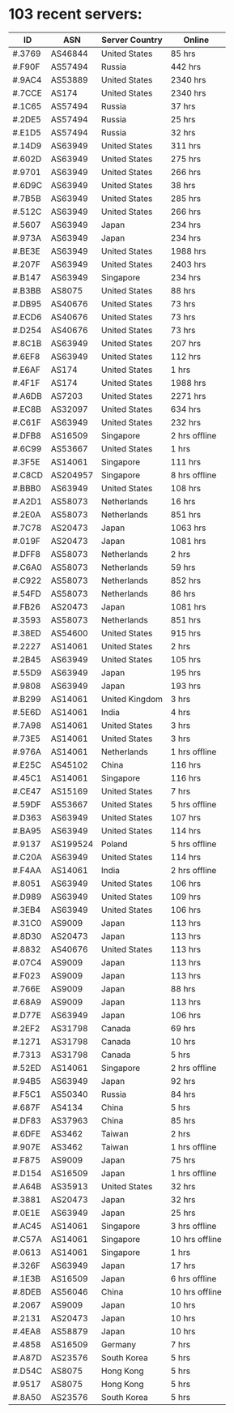 # 103 recent servers:

| ID | ASN | Server Country | Online |
| ------ | ------ | ------ | ------ |
| #.3769 | AS46844 | United States | 85 hrs |
| #.F90F | AS57494 | Russia | 442 hrs |
| #.9AC4 | AS53889 | United States | 2340 hrs |
| #.7CCE | AS174 | United States | 2340 hrs |
| #.1C65 | AS57494 | Russia | 37 hrs |
| #.2DE5 | AS57494 | Russia | 25 hrs |
| #.E1D5 | AS57494 | Russia | 32 hrs |
| #.14D9 | AS63949 | United States | 311 hrs |
| #.602D | AS63949 | United States | 275 hrs |
| #.9701 | AS63949 | United States | 266 hrs |
| #.6D9C | AS63949 | United States | 38 hrs |
| #.7B5B | AS63949 | United States | 285 hrs |
| #.512C | AS63949 | United States | 266 hrs |
| #.5607 | AS63949 | Japan | 234 hrs |
| #.973A | AS63949 | Japan | 234 hrs |
| #.BE3E | AS63949 | United States | 1988 hrs |
| #.207F | AS63949 | United States | 2403 hrs |
| #.B147 | AS63949 | Singapore | 234 hrs |
| #.B3BB | AS8075 | United States | 88 hrs |
| #.DB95 | AS40676 | United States | 73 hrs |
| #.ECD6 | AS40676 | United States | 73 hrs |
| #.D254 | AS40676 | United States | 73 hrs |
| #.8C1B | AS63949 | United States | 207 hrs |
| #.6EF8 | AS63949 | United States | 112 hrs |
| #.E6AF | AS174 | United States | 1 hrs |
| #.4F1F | AS174 | United States | 1988 hrs |
| #.A6DB | AS7203 | United States | 2271 hrs |
| #.EC8B | AS32097 | United States | 634 hrs |
| #.C61F | AS63949 | United States | 232 hrs |
| #.DFB8 | AS16509 | Singapore | 2 hrs offline |
| #.6C99 | AS53667 | United States | 1 hrs |
| #.3F5E | AS14061 | Singapore | 111 hrs |
| #.C8CD | AS204957 | Singapore | 8 hrs offline |
| #.BBB0 | AS63949 | United States | 108 hrs |
| #.A2D1 | AS58073 | Netherlands | 16 hrs |
| #.2E0A | AS58073 | Netherlands | 851 hrs |
| #.7C78 | AS20473 | Japan | 1063 hrs |
| #.019F | AS20473 | Japan | 1081 hrs |
| #.DFF8 | AS58073 | Netherlands | 2 hrs |
| #.C6A0 | AS58073 | Netherlands | 59 hrs |
| #.C922 | AS58073 | Netherlands | 852 hrs |
| #.54FD | AS58073 | Netherlands | 86 hrs |
| #.FB26 | AS20473 | Japan | 1081 hrs |
| #.3593 | AS58073 | Netherlands | 851 hrs |
| #.38ED | AS54600 | United States | 915 hrs |
| #.2227 | AS14061 | United States | 2 hrs |
| #.2B45 | AS63949 | United States | 105 hrs |
| #.55D9 | AS63949 | Japan | 195 hrs |
| #.9808 | AS63949 | Japan | 193 hrs |
| #.B299 | AS14061 | United Kingdom | 3 hrs |
| #.5E6D | AS14061 | India | 4 hrs |
| #.7A98 | AS14061 | United States | 3 hrs |
| #.73E5 | AS14061 | United States | 3 hrs |
| #.976A | AS14061 | Netherlands | 1 hrs offline |
| #.E25C | AS45102 | China | 116 hrs |
| #.45C1 | AS14061 | Singapore | 116 hrs |
| #.CE47 | AS15169 | United States | 7 hrs |
| #.59DF | AS53667 | United States | 5 hrs offline |
| #.D363 | AS63949 | United States | 107 hrs |
| #.BA95 | AS63949 | United States | 114 hrs |
| #.9137 | AS199524 | Poland | 5 hrs offline |
| #.C20A | AS63949 | United States | 114 hrs |
| #.F4AA | AS14061 | India | 2 hrs offline |
| #.8051 | AS63949 | United States | 106 hrs |
| #.D989 | AS63949 | United States | 109 hrs |
| #.3EB4 | AS63949 | United States | 106 hrs |
| #.31C0 | AS9009 | Japan | 113 hrs |
| #.8D30 | AS20473 | Japan | 113 hrs |
| #.8832 | AS40676 | United States | 113 hrs |
| #.07C4 | AS9009 | Japan | 113 hrs |
| #.F023 | AS9009 | Japan | 113 hrs |
| #.766E | AS9009 | Japan | 88 hrs |
| #.68A9 | AS9009 | Japan | 113 hrs |
| #.D77E | AS63949 | Japan | 106 hrs |
| #.2EF2 | AS31798 | Canada | 69 hrs |
| #.1271 | AS31798 | Canada | 10 hrs |
| #.7313 | AS31798 | Canada | 5 hrs |
| #.52ED | AS14061 | Singapore | 2 hrs offline |
| #.94B5 | AS63949 | Japan | 92 hrs |
| #.F5C1 | AS50340 | Russia | 84 hrs |
| #.687F | AS4134 | China | 5 hrs |
| #.DF83 | AS37963 | China | 85 hrs |
| #.6DFE | AS3462 | Taiwan | 2 hrs |
| #.907E | AS3462 | Taiwan | 1 hrs offline |
| #.F875 | AS9009 | Japan | 75 hrs |
| #.D154 | AS16509 | Japan | 1 hrs offline |
| #.A64B | AS35913 | United States | 32 hrs |
| #.3881 | AS20473 | Japan | 32 hrs |
| #.0E1E | AS63949 | Japan | 25 hrs |
| #.AC45 | AS14061 | Singapore | 3 hrs offline |
| #.C57A | AS14061 | Singapore | 10 hrs offline |
| #.0613 | AS14061 | Singapore | 1 hrs |
| #.326F | AS63949 | Japan | 17 hrs |
| #.1E3B | AS16509 | Japan | 6 hrs offline |
| #.8DEB | AS56046 | China | 10 hrs offline |
| #.2067 | AS9009 | Japan | 10 hrs |
| #.2131 | AS20473 | Japan | 10 hrs |
| #.4EA8 | AS58879 | Japan | 10 hrs |
| #.4858 | AS16509 | Germany | 7 hrs |
| #.A87D | AS23576 | South Korea | 5 hrs |
| #.D54C | AS8075 | Hong Kong | 5 hrs |
| #.9517 | AS8075 | Hong Kong | 5 hrs |
| #.8A50 | AS23576 | South Korea | 5 hrs |

